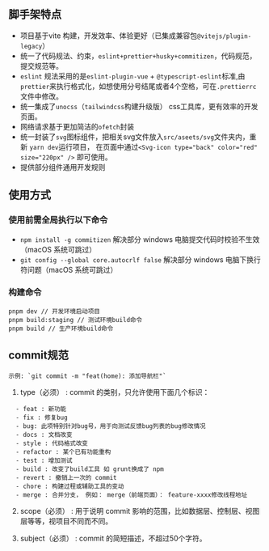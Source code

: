 ## 脚手架特点
* 项目基于vite 构建，开发效率、体验更好（已集成兼容包`@vitejs/plugin-legacy`）
* 统一了代码规法、约束，`eslint+prettier+husky+commitizen`，代码规范，提交规范等。
* `eslint` 规法采用的是`eslint-plugin-vue` + `@typescript-eslint`标准,由`prettier`来执行格式化，如想使用分号结尾或者4个空格，可在`.prettierrc`文件中修改。
* 统一集成了`unocss`（`tailwindcss`构建升级版） css工具库，更有效率的开发页面。
* 网络请求基于更加简洁的`ofetch`封装
* 统一封装了`svg`图标组件，把相关svg文件放入`src/aseets/svg`文件夹内，重新 `yarn dev`运行项目，
在页面中通过`<Svg-icon type="back" color="red" size="220px" />` 即可使用。
* 提供部分组件通用开发规则
## 使用方式

### 使用前需全局执行以下命令
* `npm install -g commitizen` 解决部分 windows 电脑提交代码时校验不生效（macOS 系统可跳过）
* `git config --global core.autocrlf false` 解决部分 windows 电脑下换行符问题（macOS 系统可跳过）

### 构建命令
```
pnpm dev // 开发环境启动项目
pnpm build:staging // 测试环境build命令
pnpm build // 生产环境build命令
```
## commit规范

    示例: `git commit -m "feat(home): 添加导航栏"`

1. type（必须） : commit 的类别，只允许使用下面几个标识：
```
  - feat : 新功能
  - fix : 修复bug
  - bug: 此项特别针对bug号，用于向测试反馈bug列表的bug修改情况
  - docs : 文档改变
  - style : 代码格式改变
  - refactor : 某个已有功能重构
  - test : 增加测试
  - build : 改变了build工具 如 grunt换成了 npm
  - revert : 撤销上一次的 commit
  - chore : 构建过程或辅助工具的变动
  - merge : 合并分支， 例如： merge（前端页面）： feature-xxxx修改线程地址
```
2. scope（必须） : 用于说明 commit 影响的范围，比如数据层、控制层、视图层等等，视项目不同而不同。

3. subject（必须） : commit 的简短描述，不超过50个字符。
